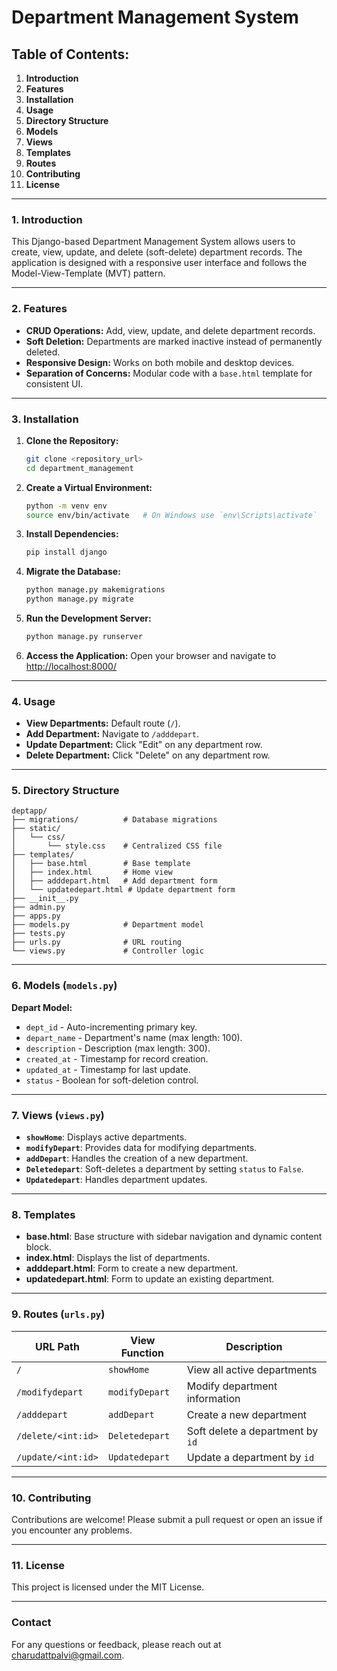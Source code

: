 
# Department Management System

## Table of Contents:
1. **Introduction**
2. **Features**
3. **Installation**
4. **Usage**
5. **Directory Structure**
6. **Models**
7. **Views**
8. **Templates**
9. **Routes**
10. **Contributing**
11. **License**

---

### 1. Introduction
This Django-based Department Management System allows users to create, view, update, and delete (soft-delete) department records. The application is designed with a responsive user interface and follows the Model-View-Template (MVT) pattern.

---

### 2. Features
- **CRUD Operations:** Add, view, update, and delete department records.
- **Soft Deletion:** Departments are marked inactive instead of permanently deleted.
- **Responsive Design:** Works on both mobile and desktop devices.
- **Separation of Concerns:** Modular code with a `base.html` template for consistent UI.
  
---

### 3. Installation

1. **Clone the Repository:**
   ```bash
   git clone <repository_url>
   cd department_management
   ```

2. **Create a Virtual Environment:**
   ```bash
   python -m venv env
   source env/bin/activate   # On Windows use `env\Scripts\activate`
   ```

3. **Install Dependencies:**
   ```bash
   pip install django
   ```

4. **Migrate the Database:**
   ```bash
   python manage.py makemigrations
   python manage.py migrate
   ```

5. **Run the Development Server:**
   ```bash
   python manage.py runserver
   ```

6. **Access the Application:**
   Open your browser and navigate to [http://localhost:8000/](http://localhost:8000/)

---

### 4. Usage
- **View Departments:** Default route (`/`).
- **Add Department:** Navigate to `/adddepart`.
- **Update Department:** Click "Edit" on any department row.
- **Delete Department:** Click "Delete" on any department row.

---

### 5. Directory Structure
```plaintext
deptapp/
├── migrations/          # Database migrations
├── static/
│   └── css/
│       └── style.css    # Centralized CSS file
├── templates/
│   ├── base.html        # Base template
│   ├── index.html       # Home view
│   ├── adddepart.html   # Add department form
│   └── updatedepart.html # Update department form
├── __init__.py
├── admin.py
├── apps.py
├── models.py            # Department model
├── tests.py
├── urls.py              # URL routing
└── views.py             # Controller logic
```

---

### 6. Models (`models.py`)
**Depart Model:**
- `dept_id` - Auto-incrementing primary key.
- `depart_name` - Department's name (max length: 100).
- `description` - Description (max length: 300).
- `created_at` - Timestamp for record creation.
- `updated_at` - Timestamp for last update.
- `status` - Boolean for soft-deletion control.

---

### 7. Views (`views.py`)
- **`showHome`**: Displays active departments.
- **`modifyDepart`**: Provides data for modifying departments.
- **`addDepart`**: Handles the creation of a new department.
- **`Deletedepart`**: Soft-deletes a department by setting `status` to `False`.
- **`Updatedepart`**: Handles department updates.

---

### 8. Templates
- **base.html**: Base structure with sidebar navigation and dynamic content block.
- **index.html**: Displays the list of departments.
- **adddepart.html**: Form to create a new department.
- **updatedepart.html**: Form to update an existing department.

---

### 9. Routes (`urls.py`)
| URL Path            | View Function      | Description                          |
|---------------------|--------------------|--------------------------------------|
| `/`                 | `showHome`         | View all active departments          |
| `/modifydepart`     | `modifyDepart`     | Modify department information        |
| `/adddepart`        | `addDepart`        | Create a new department              |
| `/delete/<int:id>`  | `Deletedepart`     | Soft delete a department by `id`     |
| `/update/<int:id>`  | `Updatedepart`     | Update a department by `id`          |

---

### 10. Contributing
Contributions are welcome! Please submit a pull request or open an issue if you encounter any problems.

---

### 11. License
This project is licensed under the MIT License. 

---

### Contact
For any questions or feedback, please reach out at charudattpalvi@gmail.com.
